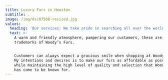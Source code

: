 ```yaml
---
title: Luxury Furs in Houston
subtitle: .
image: /img/dsc07508-resized.jpg
values:
  heading: 'Our services: We take pride in searching all over the world for trends'
  text: >-
    A warm and friendly atmosphere, pampering our customers, these are all the
    trademarks of Woody’s Furs.


    Customers can always expect a gracious smile when shopping at Woody’s Furs.
    My intentions and desires is to make our furs as affordable as possible
    while maintaining the high level of quality and selection that Woody’s Furs
    has come to be known for.
---
```


